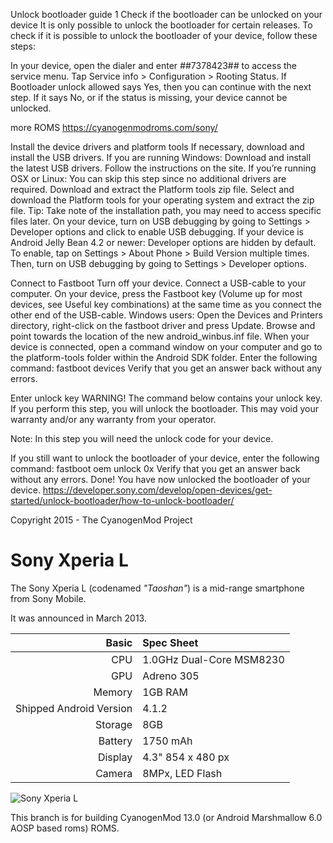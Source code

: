
Unlock bootloader guide
1
Check if the bootloader can be unlocked on your device
It is only possible to unlock the bootloader for certain releases. To check if it is possible to unlock the bootloader of your device, follow these steps:

In your device, open the dialer and enter *#*#7378423#*#* to access the service menu.
Tap Service info > Configuration > Rooting Status. If Bootloader unlock allowed says Yes, then you can continue with the next step. If it says No, or if the status is missing, your device cannot be unlocked.





more ROMS https://cyanogenmodroms.com/sony/



Install the device drivers and platform tools
If necessary, download and install the USB drivers.
If you are running Windows: Download and install the latest USB drivers. Follow the instructions on the site.
If you’re running OSX or Linux: You can skip this step since no additional drivers are required.
Download and extract the Platform tools zip file.
Select and download the Platform tools for your operating system and extract the zip file. Tip: Take note of the installation path, you may need to access specific files later.
 On your device, turn on USB debugging by going to Settings > Developer options and click to enable USB debugging.
If your device is Android Jelly Bean 4.2 or newer: Developer options are hidden by default. To enable, tap on Settings > About Phone > Build Version multiple times. Then, turn on USB debugging by going to Settings > Developer options.



Connect to Fastboot
Turn off your device.
Connect a USB-cable to your computer.
On your device, press the Fastboot key (Volume up for most devices, see Useful key combinations) at the same time as you connect the other end of the USB-cable.
Windows users: Open the Devices and Printers directory, right-click on the fastboot driver and press Update. Browse and point towards the location of the new android_winbus.inf file.
When your device is connected, open a command window on your computer and go to the platform-tools folder within the Android SDK folder.
Enter the following command:
fastboot devices
Verify that you get an answer back without any errors.


Enter unlock key
WARNING! The command below contains your unlock key. If you perform this step, you will unlock the bootloader. This may void your warranty and/or any warranty from your operator.

Note: In this step you will need the unlock code for your device.

If you still want to unlock the bootloader of your device, enter the following command:
fastboot oem unlock 0x<insert your unlock code>
Verify that you get an answer back without any errors.
Done! You have now unlocked the bootloader of your device.
https://developer.sony.com/develop/open-devices/get-started/unlock-bootloader/how-to-unlock-bootloader/

Copyright 2015 - The CyanogenMod Project

Sony Xperia L
==============

The Sony Xperia L (codenamed _"Taoshan"_) is a mid-range smartphone from Sony Mobile.

It was announced in March 2013.

Basic   | Spec Sheet
-------:|:-------------------------
CPU     | 1.0GHz Dual-Core MSM8230
GPU     | Adreno 305
Memory  | 1GB RAM
Shipped Android Version | 4.1.2
Storage | 8GB
Battery | 1750 mAh
Display | 4.3" 854 x 480 px
Camera  | 8MPx, LED Flash

![Sony Xperia L](http://cdn2.gsmarena.com/vv/pics/sony/sony-xperia-l-01.jpg "Sony Xperia L in black")

This branch is for building CyanogenMod 13.0 (or Android Marshmallow 6.0 AOSP based roms) ROMS.
